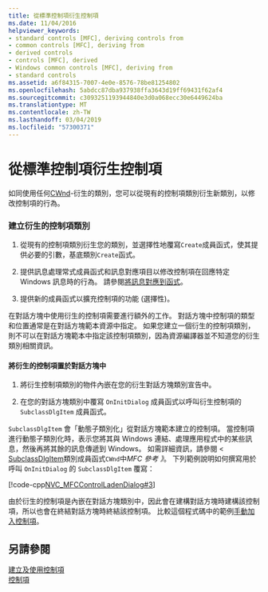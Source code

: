 ```yaml
---
title: 從標準控制項衍生控制項
ms.date: 11/04/2016
helpviewer_keywords:
- standard controls [MFC], deriving controls from
- common controls [MFC], deriving from
- derived controls
- controls [MFC], derived
- Windows common controls [MFC], deriving from
- standard controls
ms.assetid: a6f84315-7007-4e0e-8576-78be81254802
ms.openlocfilehash: 5abdcc87dba937938ffa3643d19ff69431f62af4
ms.sourcegitcommit: c3093251193944840e3d0a068ecc30e6449624ba
ms.translationtype: MT
ms.contentlocale: zh-TW
ms.lasthandoff: 03/04/2019
ms.locfileid: "57300371"
---
```

# <a name="deriving-controls-from-a-standard-control"></a>從標準控制項衍生控制項

如同使用任何[CWnd](../mfc/reference/cwnd-class.md)-衍生的類別，您可以從現有的控制項類別衍生新類別，以修改控制項的行為。

### <a name="to-create-a-derived-control-class"></a>建立衍生的控制項類別

1. 從現有的控制項類別衍生您的類別，並選擇性地覆寫`Create`成員函式，使其提供必要的引數，基底類別`Create`函式。

1. 提供訊息處理常式成員函式和訊息對應項目以修改控制項在回應特定 Windows 訊息時的行為。 請參閱[將訊息對應到函式](../mfc/reference/mapping-messages-to-functions.md)。

1. 提供新的成員函式以擴充控制項的功能 (選擇性)。

在對話方塊中使用衍生的控制項需要進行額外的工作。 對話方塊中控制項的類型和位置通常是在對話方塊範本資源中指定。 如果您建立一個衍生的控制項類別，則不可以在對話方塊範本中指定該控制項類別，因為資源編譯器並不知道您的衍生類別相關資訊。

#### <a name="to-place-your-derived-control-in-a-dialog-box"></a>將衍生的控制項置於對話方塊中

1. 將衍生控制項類別的物件內嵌在您的衍生對話方塊類別宣告中。

1. 在您的對話方塊類別中覆寫 `OnInitDialog` 成員函式以呼叫衍生控制項的 `SubclassDlgItem` 成員函式。

`SubclassDlgItem` 會「動態子類別化」從對話方塊範本建立的控制項。 當控制項進行動態子類別化時，表示您將其與 Windows 連結、處理應用程式中的某些訊息，然後再將其餘的訊息傳遞到 Windows。 如需詳細資訊，請參閱 < [SubclassDlgItem](../mfc/reference/cwnd-class.md#subclassdlgitem)類別成員函式`CWnd`中*MFC 參考 》*。 下列範例說明如何撰寫用於呼叫 `OnInitDialog` 的 `SubclassDlgItem` 覆寫：

[!code-cpp[NVC_MFCControlLadenDialog#3](../mfc/codesnippet/cpp/deriving-controls-from-a-standard-control_1.cpp)]

由於衍生的控制項是內嵌在對話方塊類別中，因此會在建構對話方塊時建構該控制項，所以也會在終結對話方塊時終結該控制項。 比較這個程式碼中的範例[手動加入控制項](../mfc/adding-controls-by-hand.md)。

## <a name="see-also"></a>另請參閱

[建立及使用控制項](../mfc/making-and-using-controls.md)<br/>
[控制項](../mfc/controls-mfc.md)
